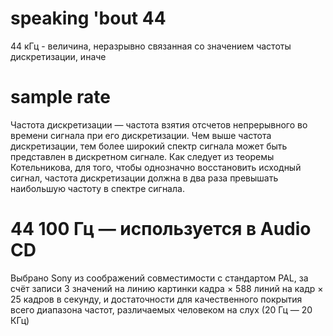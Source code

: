 # speaking 'bout 44
 44 кГц - величина, неразрывно связанная со значением частоты  дискретизации, иначе
 # sample rate
 Частота дискретизации  — частота взятия отсчетов непрерывного во времени сигнала при его дискретизации. Чем выше частота дискретизации, тем более широкий спектр сигнала может быть представлен в дискретном сигнале. Как следует из теоремы Котельникова, для того, чтобы однозначно восстановить исходный сигнал, частота дискретизации должна в два раза превышать наибольшую частоту в спектре сигнала.
 # 44 100 Гц — используется в Audio CD
 Выбрано Sony из соображений совместимости с стандартом PAL, за счёт записи 3 значений на линию картинки кадра × 588 линий на кадр × 25 кадров в секунду, и достаточности для качественного покрытия всего диапазона частот, различаемых человеком на слух (20 Гц — 20 КГц)
